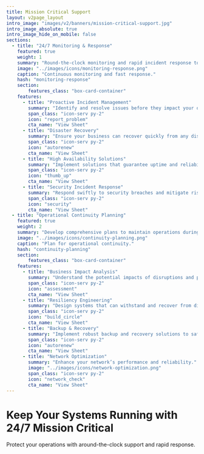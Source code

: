 ```yaml
---
title: Mission Critical Support
layout: v2page_layout
intro_image: "images/v2/banners/mission-critical-support.jpg"
intro_image_absolute: true
intro_image_hide_on_mobile: false
sections:
  - title: "24/7 Monitoring & Response"
    featured: true
    weight: 1
    summary: "Round-the-clock monitoring and rapid incident response to keep your systems operational."
    image: "../images/icons/monitoring-response.png"
    caption: "Continuous monitoring and fast response."
    hash: "monitoring-response"
    section:
        features_class: "box-card-container"
    features:
      - title: "Proactive Incident Management"
        summary: "Identify and resolve issues before they impact your operations."
        span_class: "icon-serv py-2"
        icon: "report_problem"
        cta_name: "View Sheet"
      - title: "Disaster Recovery"
        summary: "Ensure your business can recover quickly from any disruption."
        span_class: "icon-serv py-2"
        icon: "autorenew"
        cta_name: "View Sheet"
      - title: "High Availability Solutions"
        summary: "Implement solutions that guarantee uptime and reliability."
        span_class: "icon-serv py-2"
        icon: "thumb_up"
        cta_name: "View Sheet"
      - title: "Security Incident Response"
        summary: "Respond swiftly to security breaches and mitigate risks."
        span_class: "icon-serv py-2"
        icon: "security"
        cta_name: "View Sheet"
  - title: "Operational Continuity Planning"
    featured: true
    weight: 2
    summary: "Develop comprehensive plans to maintain operations during unexpected events."
    image: "../images/icons/continuity-planning.png"
    caption: "Plan for operational continuity."
    hash: "continuity-planning"
    section:
        features_class: "box-card-container"
    features:
      - title: "Business Impact Analysis"
        summary: "Understand the potential impacts of disruptions and plan accordingly."
        span_class: "icon-serv py-2"
        icon: "assessment"
        cta_name: "View Sheet"
      - title: "Resiliency Engineering"
        summary: "Design systems that can withstand and recover from disruptions."
        span_class: "icon-serv py-2"
        icon: "build_circle"
        cta_name: "View Sheet"
      - title: "Backup & Recovery"
        summary: "Implement robust backup and recovery solutions to safeguard your data."
        span_class: "icon-serv py-2"
        icon: "autorenew"
        cta_name: "View Sheet"
      - title: "Network Optimization"
        summary: "Enhance your network’s performance and reliability."
        image: "../images/icons/network-optimization.png"
        span_class: "icon-serv py-2"
        icon: "network_check"
        cta_name: "View Sheet"
---
```


# Keep Your Systems Running with 24/7 Mission Critical

Protect your operations with around-the-clock support and rapid response.
